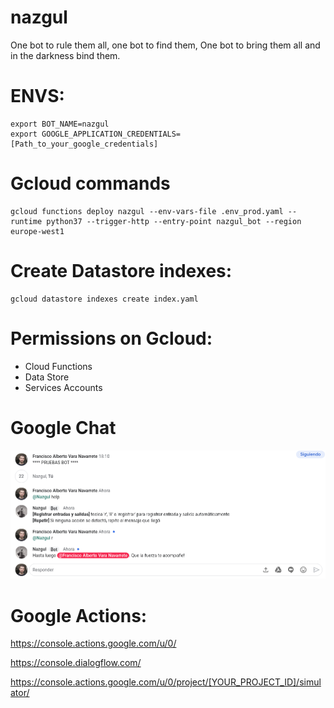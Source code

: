 # nazgul
One bot to rule them all, one bot to find them, One bot to bring them all and in the darkness bind them.



# ENVS:

    export BOT_NAME=nazgul
    export GOOGLE_APPLICATION_CREDENTIALS=[Path_to_your_google_credentials]

# Gcloud commands
    
    gcloud functions deploy nazgul --env-vars-file .env_prod.yaml --runtime python37 --trigger-http --entry-point nazgul_bot --region europe-west1


# Create Datastore indexes:

    gcloud datastore indexes create index.yaml
 
# Permissions on Gcloud:
- Cloud Functions
- Data Store
- Services Accounts


# Google Chat

![Example](https://raw.githubusercontent.com/avara1986/nazgul/master/docs/exmaple_chat.png)

# Google Actions:

https://console.actions.google.com/u/0/

https://console.dialogflow.com/

https://console.actions.google.com/u/0/project/[YOUR_PROJECT_ID]/simulator/